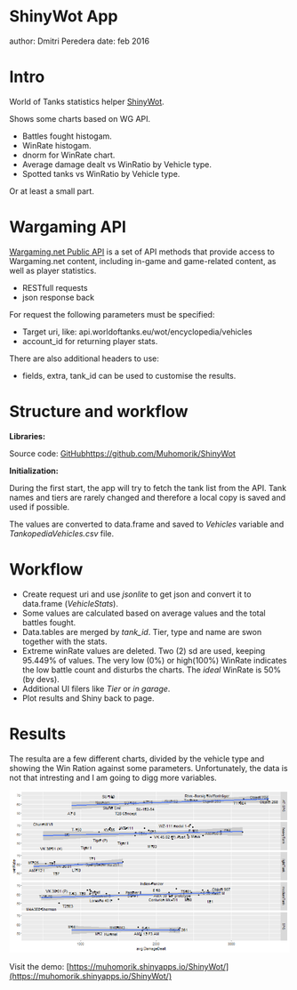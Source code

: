 ShinyWot App
========================================================
author: Dmitri Peredera
date: feb 2016

Intro
========================================================

World of Tanks statistics helper [ShinyWot](https://muhomorik.shinyapps.io/ShinyWot/).

Shows some charts based on WG API.

- Battles fought histogam.
- WinRate histogam.
- dnorm for WinRate chart.
- Average damage dealt vs WinRatio by Vehicle type.
- Spotted tanks vs WinRatio by Vehicle type.

Or at least a small part.

Wargaming API
========================================================

[Wargaming.net Public API](https://eu.wargaming.net/developers/documentation/guide/getting-started/) is a set of API methods that provide access to Wargaming.net content, including in-game and game-related content, as well as player statistics.

- RESTfull requests
- json response back

For request the following parameters must be specified:

- Target uri, like: api.worldoftanks.eu/wot/encyclopedia/vehicles
- account_id for returning player stats.

There are also additional headers to use:

- fields, extra, tank_id can be used to customise the results.

Structure and workflow
========================================================

**Libraries:**

Source code: [GitHub](https://muhomorik.shinyapps.io/ShinyWot/)https://github.com/Muhomorik/ShinyWot

**Initialization:**

During the first start, the app will try to fetch the tank list from the API.
Tank names and tiers are rarely changed and therefore a local copy is saved and used
if possible.

The values are converted to data.frame and saved to *Vehicles* variable and
*TankopediaVehicles.csv* file.

Workflow
========================================================

- Create request uri and use *jsonlite* to get json and convert it to data.frame
(*VehicleStats*).
- Some values are calculated based on average values and the total battles fought.
- Data.tables are merged by *tank_id*. Tier, type and name are swon together with the stats.
- Extreme winRate values are deleted. Two (2) sd are used, keeping 95.449% of values.
The very low (0%) or high(100%) WinRate indicates the low battle count and disturbs the charts.
The *ideal* WinRate is 50% (by devs).
- Additional UI filers like *Tier* or *in garage*.
- Plot results and Shiny back to page.


Results
========================================================

The resulta are a few different charts, divided by the vehicle type and showing
the Win Ration against some parameters.
Unfortunately, the data is not that intresting and I am going to digg more variables.

![avgDamageDealt_winRate](avgDamageDealt_winRate.png)

Visit the demo:
[https://muhomorik.shinyapps.io/ShinyWot/](https://muhomorik.shinyapps.io/ShinyWot/)

